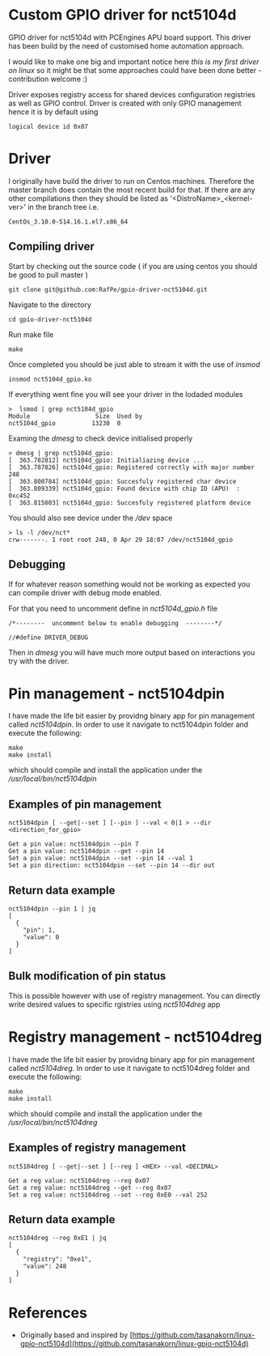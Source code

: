 # Custom GPIO driver for nct5104d
GPIO driver for nct5104d with PCEngines APU board support. This driver has been build by the need of customised home automation approach. 

I would like to make one big and important notice here *this is my first driver on linux* so it might be that some approaches could have been done better - contribution welcome :) 

Driver exposes registry access for shared devices configuration registries as well as GPIO control. Driver is created with only GPIO management hence it is by default using 
```
logical device id 0x07 
```

# Driver
I originally have build the driver to run on Centos machines. Therefore the master branch does contain the most recent build for that. If there are any other compilations then they should be listed as '\<DistroName>_\<kernel-ver>' in the branch tree i.e. 
```
CentOs_3.10.0-514.16.1.el7.x86_64
```

## Compiling driver 
Start by checking out the source code ( if you are using centos you should be good to pull master )
```
git clone git@github.com:RafPe/gpio-driver-nct5104d.git
```
Navigate to the directory 
```
cd gpio-driver-nct5104d
```
Run make file 
```
make 
```

Once completed you should be just able to stream it with the use of *insmod*
```
insmod nct5104d_gpio.ko
```

If everything went fine you will see your driver in the lodaded modules 
```
>  lsmod | grep nct5104d_gpio
Module                  Size  Used by
nct5104d_gpio          13230  0
```

Examing the *dmesg* to check device initialised properly
```
> dmesg | grep nct5104d_gpio:
[  363.782812] nct5104d_gpio: Initialiazing device ...
[  363.787826] nct5104d_gpio: Registered correctly with major number 248
[  363.800784] nct5104d_gpio: Succesfuly registered char device
[  363.809339] nct5104d_gpio: Found device with chip ID (APU)  : 0xc452
[  363.815803] nct5104d_gpio: Succesfuly registered platform device
```

You should also see device under the *\/dev* space
```
> ls -l /dev/nct*
crw-------. 1 root root 248, 0 Apr 29 18:07 /dev/nct5104d_gpio
```

## Debugging
If for whatever reason something would not be working as expected you can compile driver with debug mode enabled. 

For that you need to uncomment define in *nct5104d_gpio.h* file 
```
/*--------  uncomment below to enable debugging  --------*/

//#define DRIVER_DEBUG
```

Then in *dmesg* you will have much more output based on interactions you try with the driver.


# Pin management - nct5104dpin 
I have made the life bit easier by providng binary app for pin management called *nct5104dpin*.
In order to use it navigate to nct5104dpin folder and execute the following:
```
make 
make install
```
which should compile and install the application under the */usr/local/bin/nct5104dpin*

## Examples of pin management 
```
nct5104dpin [ --get|--set ] [--pin ] --val < 0|1 > --dir <direction_for_gpio>

Get a pin value: nct5104dpin --pin 7 
Get a pin value: nct5104dpin --get --pin 14
Set a pin value: nct5104dpin --set --pin 14 --val 1
Set a pin direction: nct5104dpin --set --pin 14 --dir out
```

## Return data example
```
nct5104dpin --pin 1 | jq
[
  {
    "pin": 1,
    "value": 0
  }
]
```


## Bulk modification of pin status
This is possible however with use of registry management. You can directly write desired values to specific rgistries using *nct5104dreg* app


# Registry management - nct5104dreg
I have made the life bit easier by providng binary app for pin management called *nct5104dreg*.
In order to use it navigate to nct5104dreg folder and execute the following:
```
make 
make install
```
which should compile and install the application under the */usr/local/bin/nct5104dreg*

## Examples of registry management 
```
nct5104dreg [ --get|--set ] [--reg ] <HEX> --val <DECIMAL> 

Get a reg value: nct5104dreg --reg 0x07 
Get a reg value: nct5104dreg --get --reg 0x07
Set a reg value: nct5104dreg --set --reg 0xE0 --val 252
```

## Return data example 
```
nct5104dreg --reg 0xE1 | jq
[
  {
    "registry": "0xe1",
    "value": 248
  }
]
```

# References 
* Originally based and inspired by [https://github.com/tasanakorn/linux-gpio-nct5104d](https://github.com/tasanakorn/linux-gpio-nct5104d)
